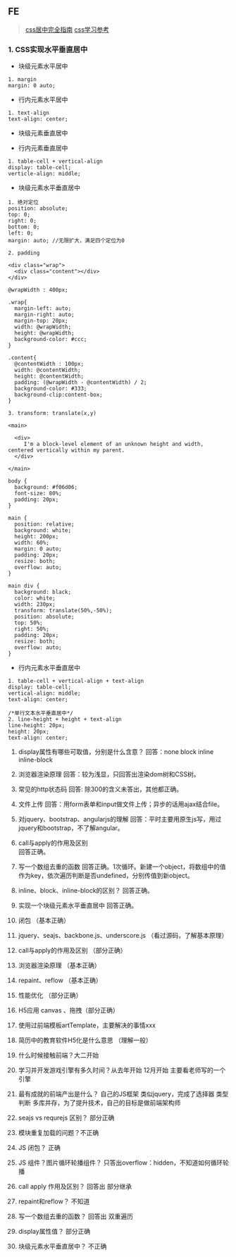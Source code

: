 ## FE

> [css居中完全指南](http://www.jianshu.com/p/61c431fd924a)
> [css学习参考](http://learn.shayhowe.com/advanced-html-css/css-transforms/)
### 1. CSS实现水平垂直居中

* 块级元素水平居中

```
1. margin
margin: 0 auto;
```

* 行内元素水平居中

```
1. text-align
text-align: center;
```

* 块级元素垂直居中


* 行内元素垂直居中

```
1. table-cell + vertical-align
display: table-cell;
verticle-align: middle;
```

* 块级元素水平垂直居中

```
1. 绝对定位
position: absolute;
top: 0;
right: 0;
bottom: 0;
left: 0;
margin: auto; //无限扩大，满足四个定位为0 

2. padding

<div class="wrap">
  <div class="content"></div>
</div>

@wrapWidth : 400px;

.wrap{
  margin-left: auto;
  margin-right: auto;
  margin-top: 20px;
  width: @wrapWidth;
  height: @wrapWidth;
  background-color: #ccc;
}

.content{
  @contentWidth : 100px;
  width: @contentWidth;
  height: @contentWidth;
  padding: (@wrapWidth - @contentWidth) / 2;
  background-color: #333;
  background-clip:content-box;
}

3. transform: translate(x,y)

<main>
  
  <div>
     I'm a block-level element of an unknown height and width, centered vertically within my parent.
  </div>
  
</main>

body {
  background: #f06d06;
  font-size: 80%;
  padding: 20px;
}

main {
  position: relative;
  background: white;
  height: 200px;
  width: 60%;
  margin: 0 auto;
  padding: 20px;
  resize: both;
  overflow: auto;
}

main div {
  background: black;
  color: white;
  width: 230px;
  transform: translate(50%,-50%);
  position: absolute;
  top: 50%;
  right: 50%;
  padding: 20px;
  resize: both;
  overflow: auto;
}
```

* 行内元素水平垂直居中

```
1. table-cell + vertical-align + text-align
display: table-cell;
vertical-align: middle;
text-align: center;

/*单行文本水平垂直居中*/
2. line-height + height + text-align
line-height: 20px;
height: 20px;
text-align: center;
```

1. display属性有哪些可取值，分别是什么含意？
   回答：none block inline inline-block 
2. 浏览器渲染原理
   回答：较为浅显，只回答出渲染dom树和CSS树。
3. 常见的http状态码
   回答: 除300的含义未答出，其他都正确。
4. 文件上传
   回答：用form表单和input做文件上传；异步的话用ajax结合file。
5. 对jquery、bootstrap、angularjs的理解
   回答：平时主要用原生js写，用过jquery和bootstrap，不了解angular。
6. call与apply的作用及区别    
   回答正确。
7. 写一个数组去重的函数
   回答正确。1次循环。新建一个object，将数组中的值作为key，依次遍历判断是否undefined，分别传值到新object。
8. inline、block、inline-block的区别？
   回答正确。
9. 实现一个块级元素水平垂直居中
   回答正确。

1. 闭包 （基本正确）
2. jquery、seajs、backbone.js、underscore.js （看过源码，了解基本原理）
3. call与apply的作用及区别  （部分正确）
4. 浏览器渲染原理 （基本正确）
5. repaint、reflow （基本正确）
6. 性能优化 （部分正确）
7. H5应用 canvas 、拖拽（部分正确）
8. 使用过前端模板artTemplate，主要解决的事情xxx
9. 简历中的教育软件H5化是什么意思 （理解一般）


1. 什么时候接触前端？大二开始 
2. 学习并开发游戏引擎有多久时间？从去年开始 12月开始  主要看老师写的一个引擎
3. 最有成就的前端产出是什么？ 自己的JS框架 类似jquery，完成了选择器 类型判断 多库并存，为了提升技术，自己的目标是做前端架构师
4. seajs vs requrejs  区别？ 部分正确
5. 模块重复加载的问题？不正确
6. JS 闭包？ 正确 
7. JS 组件？图片循环轮播组件？ 只答出overflow：hidden，不知道如何循环轮播
8. call apply 作用及区别？ 回答出 部分继承
9. repaint和reflow？ 不知道
10. 写一个数组去重的函数？ 回答出 双重遍历
11. display属性值？ 部分正确
12. 块级元素水平垂直居中？ 不正确
